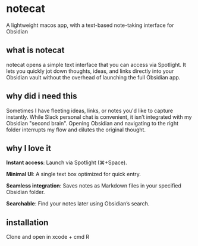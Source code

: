 # notecat

A lightweight macos app, with a text-based note-taking interface for Obsidian

## what is notecat

notecat opens a simple text interface that you can access via Spotlight. It lets you quickly jot down thoughts, ideas, and links directly into your Obsidian vault without the overhead of launching the full Obsidian app.

## why did i need this

Sometimes I have fleeting ideas, links, or notes you'd like to capture instantly. While Slack personal chat is convenient, it isn’t integrated with my Obsidian "second brain". Opening Obsidian and navigating to the right folder interrupts my flow and dilutes the original thought.

## why I love it

**Instant access**: Launch via Spotlight (⌘+Space).

**Minimal UI**: A single text box optimized for quick entry.

**Seamless integration**: Saves notes as Markdown files in your specified Obsidian folder.

**Searchable**: Find your notes later using Obsidian’s search.

## installation

Clone and open in xcode + cmd R
